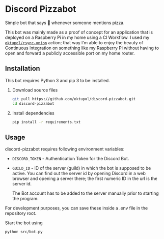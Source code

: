 # Discord Pizzabot

Simple bot that says 🍕 whenever someone mentions pizza.

This bot was mainly made as a proof of concept for an application that is
deployed on a Raspberry Pi in my home using a CI Workflow. I used my
[`oktupol/rsync-onion`](https://github.com/oktupol/rsync-onion) action; that
way I'm able to enjoy the beauty of Continuous Integration on something like my
Raspberry Pi without having to open and forward a publicly accessible port on
my home router.

## Installation

This bot requires Python 3 and pip 3 to be installed.

1. Download source files
    ```bash
    git pull https://github.com/oktupol/discord-pizzabot.git
    cd discord-pizzabot
    ```
2. Install dependencies
    ```bash
    pip install -r requirements.txt
    ```

## Usage

discord-pizzabot requires following environment variables:

- `DISCORD_TOKEN` - Authentication Token for the Discord Bot.
- `GUILD_ID` - ID of the server (guild) in which the bot is supposed to be
  active. You can find out the server id by opening Discord in a web browser
  and opening a server there; the first numeric ID in the url is the server id.
  
  The Bot account has to be added to the server manually prior to starting the
  program.
  
For development purposes, you can save these inside a .env file in the
repository root.

Start the bot using

```bash
python src/bot.py
```